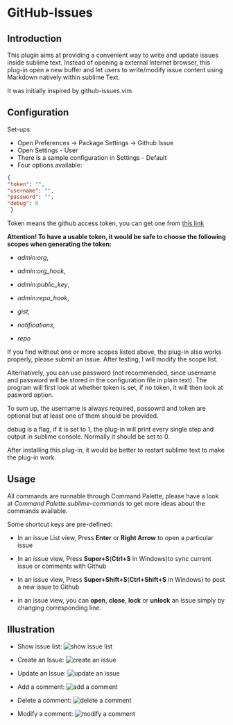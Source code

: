 # GitHub-Issues

## Introduction

This plugin aims at providing a convenient way to write and update issues inside sublime text. Instead of opening a external Internet browser, this plug-in open a new buffer and let users to write/modify issue content using Markdown natively within sublime Text.

It was initially inspired by github-issues.vim.


## Configuration

Set-ups:

- Open Preferences -> Package Settings -> Github Issue
- Open Settings - User
- There is a sample configuration in Settings - Default
- Four options available:

```json
{
"token": "",
"username": "",
"password": "",
"debug": 0
 }
```

Token means the github access token, you can get one from [this link](https://github.com/settings/tokens)

**Attention! To have a usable token, it would be safe to choose the following scopes when generating the token:**

- _admin:org_,

- _admin:org\_hook_,

- _admin:public\_key_,

- _admin:repo\_hook_,

- _gist_,

- _notifications_,

- _repo_

If you find without one or more scopes listed above, the plug-in also works properly, please submit an issue. After testing, I will modify the scope list.

Alternatively, you can use password (not recommended, since username and password will be stored in the configuration file in plain text). The program will first look at whether token is set, if no token, it will then look at pasword option.

To sum up, the username is always required, passowrd and token are optional but at least one of them should be provided.

debug is a flag, if it is set to 1, the plug-in will print every single step and output in sublime console. Normally it should be set to 0.

After installing this plug-in, it would be better to restart sublime text to make the plug-in work.

## Usage

All commands are runnable through Command Palette, please have a look at *Command Palette.sublime-commands* to get more ideas about the commands available.

Some shortcut keys are pre-defined:

- In an issue List view, Press **Enter** or **Right Arrow** to open a particular issue

- In an issue view, Press **Super+S**(**Ctrl+S** in Windows)to sync current issue or comments with Github

- In an issue view, Press **Super+Shift+S**(**Ctrl+Shift+S** in Windows) to post a new issue to Github

- in an issue view, you can **open**, **close**, __lock__ or __unlock__ an issue simply by changing corresponding line.


## Illustration

- Show issue list:
![show issue list](https://www.scislab.com/static/media/uploads/blog/open_list.gif)

- Create an Issue:
![create an issue](https://www.scislab.com/static/media/uploads/blog/create_issue.gif)


- Update an Issue:
![update an issue](https://www.scislab.com/static/media/uploads/blog/update_issue.gif)


- Add a comment:
![add a comment](https://www.scislab.com/static/media/uploads/blog/add_comment.gif)

- Delete a comment:
![delete a comment](https://www.scislab.com/static/media/uploads/blog/delete_comment.gif)
- Modify a comment:
![modify a comment](https://www.scislab.com/static/media/uploads/blog/modi_comment.gif)




